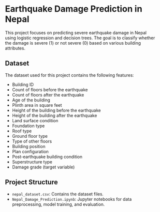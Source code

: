 # Earthquake Damage Prediction in Nepal

This project focuses on predicting severe earthquake damage in Nepal using logistic regression and decision trees. The goal is to classify whether the damage is severe (1) or not severe (0) based on various building attributes.

## Dataset

The dataset used for this project contains the following features:

- Building ID
- Count of floors before the earthquake
- Count of floors after the earthquake
- Age of the building
- Plinth area in square feet
- Height of the building before the earthquake
- Height of the building after the earthquake
- Land surface condition
- Foundation type
- Roof type
- Ground floor type
- Type of other floors
- Building position
- Plan configuration
- Post-earthquake building condition
- Superstructure type
- Damage grade (target variable)

## Project Structure

- `nepal_dataset.csv`: Contains the dataset files.
- `Nepal_Damage_Prediction.ipynb`: Jupyter notebooks for data preprocessing, model training, and evaluation.
